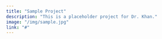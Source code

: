 ```yaml
---
title: "Sample Project"
description: "This is a placeholder project for Dr. Khan."
image: "/img/sample.jpg"
link: "#"
---
```

